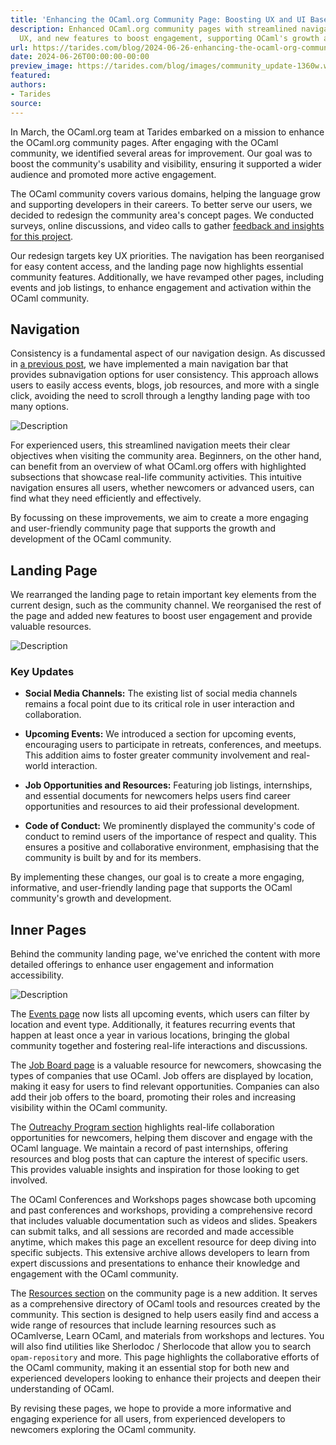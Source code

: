 ```yaml
---
title: 'Enhancing the OCaml.org Community Page: Boosting UX and UI Based on User Research'
description: Enhanced OCaml.org community pages with streamlined navigation, improved
  UX, and new features to boost engagement, supporting OCaml's growth and usability.
url: https://tarides.com/blog/2024-06-26-enhancing-the-ocaml-org-community-page-boosting-ux-and-ui-based-on-user-research
date: 2024-06-26T00:00:00-00:00
preview_image: https://tarides.com/blog/images/community_update-1360w.webp
featured:
authors:
- Tarides
source:
---
```


<p>In March, the OCaml.org team at Tarides embarked on a mission to enhance the OCaml.org community pages. After engaging with the OCaml community, we identified several areas for improvement. Our goal was to boost the community's usability and visibility, ensuring it supported a wider audience and promoted more active engagement.</p>
<p>The OCaml community covers various domains, helping the language grow and supporting developers in their careers. To better serve our users, we decided to redesign the community area's concept pages. We conducted surveys, online discussions, and video calls to gather <a href="https://discuss.ocaml.org/t/shape-with-us-the-new-ocaml-org-community-area/14322">feedback and insights for this project</a>.</p>
<p>Our redesign targets key UX priorities. The navigation has been reorganised for easy content access, and the landing page now highlights essential community features. Additionally, we have revamped other pages, including events and job listings, to enhance engagement and activation within the OCaml community.</p>
<h2>Navigation</h2>
<p>Consistency is a fundamental aspect of our navigation design. As discussed in <a href="https://tarides.com/blog/2024-04-03-updates-to-ocaml-org-s-learn-section-enhancing-ui-and-ux/">a previous post</a>, we have implemented a main navigation bar that provides subnavigation options for user consistency. This approach allows users to easily access events, blogs, job resources, and more with a single click, avoiding the need to scroll through a lengthy landing page with too many options.</p>
<p><img src="https://tarides.com/blog/images/community1-1360w~8AnL0o7cJLXA7S3KCRAeCg.webp" sizes="(min-width: 1360px) 1360px, (min-width: 680px) 680px, 100vw" srcset="/blog/images/community1-170w~pvSU1RrQWlEx1xsXud3TUQ.webp 170w, /blog/images/community1-340w~JrHYNDFTqTVYX1WXxEjToA.webp 340w, /blog/images/community1-680w~PME9zdq_98tvy-cVFsqMoA.webp 680w, /blog/images/community1-1360w~8AnL0o7cJLXA7S3KCRAeCg.webp 1360w" alt="Description"/></p>
<p>For experienced users, this streamlined navigation meets their clear objectives when visiting the community area. Beginners, on the other hand, can benefit from an overview of what OCaml.org offers with highlighted subsections that showcase real-life community activities. This intuitive navigation ensures all users, whether newcomers or advanced users, can find what they need efficiently and effectively.</p>
<p>By focussing on these improvements, we aim to create a more engaging and user-friendly community page that supports the growth and development of the OCaml community.</p>
<h2>Landing Page</h2>
<p>We rearranged the landing page to retain important key elements from the current design, such as the community channel. We reorganised the rest of the page and added new features to boost user engagement and provide valuable resources.</p>
<p><img src="https://tarides.com/blog/images/community2-1360w~Sw_BDIiWF9l7mWOEDXvsqw.webp" sizes="(min-width: 1360px) 1360px, (min-width: 680px) 680px, 100vw" srcset="/blog/images/community2-170w~zsoczxr59SIbOoIW58-IYQ.webp 170w, /blog/images/community2-340w~MNjVUNxzCriryS-QxakiFA.webp 340w, /blog/images/community2-680w~z346se7Yk8Uy7xZ3TprUyQ.webp 680w, /blog/images/community2-1360w~Sw_BDIiWF9l7mWOEDXvsqw.webp 1360w" alt="Description"/></p>
<h3>Key Updates</h3>
<ul>
<li>
<p><strong>Social Media Channels:</strong>
The existing list of social media channels remains a focal point due to its critical role in user interaction and collaboration.</p>
</li>
<li>
<p><strong>Upcoming Events:</strong>
We introduced a section for upcoming events, encouraging users to participate in retreats, conferences, and meetups. This addition aims to foster greater community involvement and real-world interaction.</p>
</li>
<li>
<p><strong>Job Opportunities and Resources:</strong>
Featuring job listings, internships, and essential documents for newcomers helps users find career opportunities and resources to aid their professional development.</p>
</li>
<li>
<p><strong>Code of Conduct:</strong>
We prominently displayed the community's code of conduct to remind users of the importance of respect and quality. This ensures a positive and collaborative environment, emphasising that the community is built by and for its members.</p>
</li>
</ul>
<p>By implementing these changes, our goal is to create a more engaging, informative, and user-friendly landing page that supports the OCaml community's growth and development.</p>
<h2>Inner Pages</h2>
<p>Behind the community landing page, we've enriched the content with more detailed offerings to enhance user engagement and information accessibility.</p>
<p><img src="https://tarides.com/blog/images/community3-1360w~DbbpN91rYbgLbsBNvakH1A.webp" sizes="(min-width: 1360px) 1360px, (min-width: 680px) 680px, 100vw" srcset="/blog/images/community3-170w~ygWkc2sXOdHH7-HM_TMEzg.webp 170w, /blog/images/community3-340w~SQ7pTbhW9Uz_u1GWhMMTEg.webp 340w, /blog/images/community3-680w~iViFQdlazU1iGY7vzaHhBQ.webp 680w, /blog/images/community3-1360w~DbbpN91rYbgLbsBNvakH1A.webp 1360w" alt="Description"/></p>
<p>The <a href="https://ocaml.org/events">Events page</a> now lists all upcoming events, which users can filter by location and event type. Additionally, it features recurring events that happen at least once a year in various locations, bringing the global community together and fostering real-life interactions and discussions.</p>
<p>The <a href="https://ocaml.org/jobs">Job Board page</a> is a valuable resource for newcomers, showcasing the types of companies that use OCaml. Job offers are displayed by location, making it easy for users to find relevant opportunities. Companies can also add their job offers to the board, promoting their roles and increasing visibility within the OCaml community.</p>
<p>The <a href="https://ocaml.org/outreachy">Outreachy Program section</a> highlights real-life collaboration opportunities for newcomers, helping them discover and engage with the OCaml language. We maintain a record of past internships, offering resources and blog posts that can capture the interest of specific users. This provides valuable insights and inspiration for those looking to get involved.</p>
<p>The OCaml Conferences and Workshops pages showcase both upcoming and past conferences and workshops, providing a comprehensive record that includes valuable documentation such as videos and slides. Speakers can submit talks, and all sessions are recorded and made accessible anytime, which makes this page an excellent resource for deep diving into specific subjects. This extensive archive allows developers to learn from expert discussions and presentations to enhance their knowledge and engagement with the OCaml community.</p>
<p>The <a href="https://ocaml.org/events">Resources section</a> on the community page is a new addition. It serves as a comprehensive directory of OCaml tools and resources created by the community. This section is designed to help users easily find and access a wide range of resources that include learning resources such as OCamlverse, Learn OCaml, and materials from workshops and lectures. You will also find utilities like Sherlodoc / Sherlocode that allow you to search <code>opam-repository</code> and more. This page highlights the collaborative efforts of the OCaml community, making it an essential stop for both new and experienced developers looking to enhance their projects and deepen their understanding of OCaml.</p>
<p>By revising these pages, we hope to provide a more informative and engaging experience for all users, from experienced developers to newcomers exploring the OCaml community.</p>

